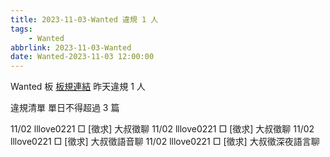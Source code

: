 ```yaml
---
title: 2023-11-03-Wanted 違規 1 人
tags:
    - Wanted
abbrlink: 2023-11-03-Wanted
date: Wanted-2023-11-03 12:00:00
---
```

Wanted 板 [板規連結](https://www.ptt.cc/bbs/Wanted/M.1608829773.A.D3B.html)
昨天違規 1 人
<!-- more -->

違規清單
單日不得超過 3 篇

11/02 lllove0221 □ [徵求] 大叔徵聊
11/02 lllove0221 □ [徵求] 大叔徵聊
11/02 lllove0221 □ [徵求] 大叔徵語音聊
11/02 lllove0221 □ [徵求] 大叔徵深夜語言聊